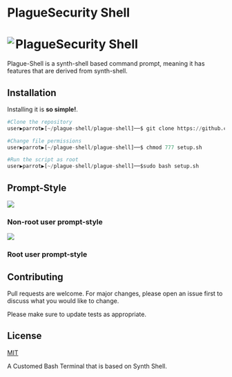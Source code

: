 # PlagueSecurity Shell

# <img align="left" src="https://raw.githubusercontent.com/PlagueSec/PlagueSecOS/master/pictures/plaguesec.svg"> PlagueSecurity Shell

Plague-Shell is a synth-shell based command prompt, meaning it has features that are derived from synth-shell.

## Installation
Installing it is **so simple!**.

```py
#Clone the repository
user▶parrot▶[~/plague-shell/plague-shell]──$ git clone https://github.com/plaguesec/plague-shell/

#Change file permissions
user▶parrot▶[~/plague-shell/plague-shell]──$ chmod 777 setup.sh

#Run the script as root
user▶parrot▶[~/plague-shell/plague-shell]──$sudo bash setup.sh
```

## Prompt-Style
<img src="https://i.ibb.co/VNL8k8j/shell0.png">

### Non-root user prompt-style 

<img src="https://i.ibb.co/7yWBLmh/shell2.png">

### Root user prompt-style 

## Contributing
Pull requests are welcome. For major changes, please open an issue first to discuss what you would like to change.

Please make sure to update tests as appropriate.

## License
[MIT](https://choosealicense.com/licenses/mit/)

A Customed Bash Terminal that is based on Synth Shell.

